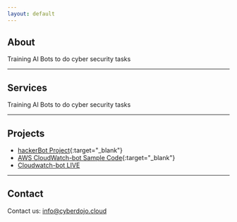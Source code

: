 ```yaml
---
layout: default
---
```


## About

Training AI Bots to do cyber security tasks

---
## Services

Training AI Bots to do cyber security tasks

---

## Projects

- [hackerBot Project](https://github.com/Ahmed-AG/hackerbot){:target="_blank"}
- [AWS CloudWatch-bot Sample Code](https://github.com/Ahmed-AG/Cloudwatch-bot){:target="_blank"}
- [Cloudwatch-bot LIVE](cloudwatchbot-live.html)

---
## Contact
Contact us: info@cyberdojo.cloud